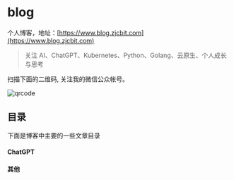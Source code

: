 # blog

个人博客，地址：[https://www.blog.zjcbit.com](https://www.blog.zjcbit.com)

> 关注 AI、ChatGPT、Kubernetes、Python、Golang、云原生、个人成长与思考

扫描下面的二维码, 关注我的微信公众帐号。

![qrcode](http://rucltvshi.hn-bkt.clouddn.com/k8s-qrcode.jpeg)

## 目录

下面是博客中主要的一些文章目录

#### ChatGPT

#### 其他


